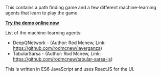 This contains a path finding game and a few different machine-learning agents that learn to play the game.

**[Try the demo online now](http://rodmcnew.github.io/reinforcement-learning-agent-tester-js/)**

List of the machine-learning agents:
- DeepQNetwork - (Author: Rod Mcnew, Link: https://github.com/rodmcnew/layerganza)
- TabularSarsa - (Author: Rod Mcnew, Link: https://github.com/rodmcnew/tabular-sarsa-js)

This is written in ES6 JavaScript and uses ReactJS for the UI.
